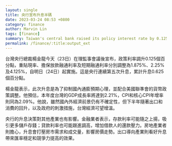 ```yaml
---
layout: single
title: 央行宣布升息半碼
date: 2023-03-24 08:53 +0800
category: finance
author: Marvin Lin
tags: [finance]
summary: Taiwan's central bank raised its policy interest rate by 0.125 percentage points to curb domestic inflation expectations and align with the US Federal Reserve's monetary policy adjustments. This is the fifth consecutive rate hike, with a total increase of 0.625 percentage points. The rate hike will affect deposit and loan rates, and the housing market, but export-oriented industries expect currency stability and increased competitiveness.
permalink: /finance/:title:output_ext
---
```


台灣央行總裁楊金龍今天（23日）在理監事會議後宣布，政策利率調升0.125個百分點，重貼現率、擔保放款融通利率及短期融通利率分別調整為1.875%、2.25%及4.125%，自明日（24日）起實施。這是央行連續第五次升息，累計升息0.625個百分點。

楊金龍表示，此次升息是為了抑制國內通膨預期心理，並配合美國聯準會的貨幣政策調整。他預估，本年度台灣的GDP成長率將達到2.21%，CPI和核心CPI年增率則同為2.09%。他說，雖然國內外經濟前景仍有不確定性，但下半年隨著出口和消費的回升，以及政府的刺激措施，台灣經濟可望增溫。

央行的升息決策對其他產業也有影響。金融業者表示，存款利率可能隨之上揚，吸引更多儲戶存錢；貸款利率也可能跟進調高，增加借款人的還款壓力。房地產業者則擔心，升息會打壓房市需求和成交量，影響房價走勢。出口導向產業則看好升息帶來匯率穩定和競爭力提高的效果。
